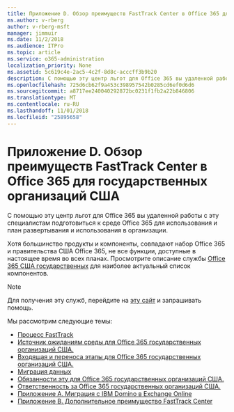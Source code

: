 ```yaml
---
title: Приложение D. Обзор преимуществ FastTrack Center в Office 365 для государственных организаций США
ms.author: v-rberg
author: v-rberg-msft
manager: jimmuir
ms.date: 11/2/2018
ms.audience: ITPro
ms.topic: article
ms.service: o365-administration
localization_priority: None
ms.assetid: 5c619c4e-2ac5-4c2f-8d8c-acccff3b9b20
description: С помощью эту центр льгот для Office 365 вы удаленной работы с эту специалистам подготовиться к среде Office 365 для использования и план развертывания и использования в организации.
ms.openlocfilehash: 725d6cb62f9a453c398957542b0285cd6ef0d6d6
ms.sourcegitcommit: a8717ee240040292872bc0231f1fb2a22b846806
ms.translationtype: MT
ms.contentlocale: ru-RU
ms.lasthandoff: 11/01/2018
ms.locfileid: "25895658"
---
```

# <a name="appendix-d---fasttrack-center-benefit-overview-for-office-365-us-government"></a>Приложение D. Обзор преимуществ FastTrack Center в Office 365 для государственных организаций США

С помощью эту центр льгот для Office 365 вы удаленной работы с эту специалистам подготовиться к среде Office 365 для использования и план развертывания и использования в организации. 
  
Хотя большинство продукты и компоненты, совпадают набор Office 365 и правительства США Office 365, не все функции, доступные в настоящее время во всех планах. Просмотрите описание службы [Office 365 США государственных](https://aka.ms/aboutgovcloud) для наиболее актуальный список компонентов.

> [!NOTE]
> Для получения эту служб, перейдите на [эту сайт](https://go.microsoft.com/fwlink/?linkid=780698) и запрашивать помощь.  

Мы рассмотрим следующие темы:
- [Процесс FastTrack](O365-fasttrack-process.md) 
- [Источник ожиданиям среды для Office 365 государственных организаций США.](US-Gov-appendix-source-environment-expectations.md)   
- [Входящая и переноса этапы для Office 365 государственных организаций США.](US-Gov-appendix-onboarding-and-migration.md)
- [Миграция данных](O365-data-migration.md)    
- [Обязанности эту для Office 365 государственных организаций США.](US-Gov-appendix-fasttrack-responsibilities.md)   
- [Ответственность за Office 365 государственных организаций США.](US-Gov-appendix-your-responsibilities.md) 
- [Приложение А. Миграция с IBM Domino в Exchange Online](O365-from-ibm-domino-to-exchange-online.md)   
- [Приложение B. Дополнительное преимущество FastTrack Center](O365-fasttrack-additional-benefits.md)


